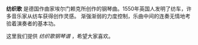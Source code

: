 

**纺织歌** 是德国作曲家埃尔门赖克所创作的钢琴曲。1550年英国人发明了纺车，许多音乐家从纺车获得创作灵感。
渐强渐弱的力度控制，乐曲中间的连奏无情地考验着演奏者的基本功。

  
这里我们提供 _纺织歌钢琴谱_ ，希望大家喜欢。

